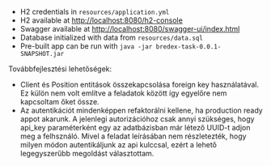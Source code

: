 - H2 credentials in `resources/application.yml`
- H2 available at [http://localhost:8080/h2-console](http://localhost:8080/h2-console)
- Swagger available at [http://localhost:8080/swagger-ui/index.html](http://localhost:8080/swagger-ui/index.html)
- Database initialized with data from `resources/data.sql`
- Pre-built app can be run with `java -jar bredex-task-0.0.1-SNAPSHOT.jar`

Továbbfejlesztési lehetőségek:
- Client és Position entitások összekapcsolása foreign key használatával. Ez külön nem volt említve a feladatok között így egyelőre nem kapcsoltam őket össze.
- Az autentikációt mindenképpen refaktorálni kellene, ha production ready appot akarunk. A jelenlegi autorizációhoz csak annyi szükséges, hogy api_key paraméterként egy az adatbázisban már létező UUID-t adjon meg a felhsználó. Mivel a feladat leírásában nem részletezték, hogy milyen módon autentikáljunk az api kulccsal, ezért a lehető legegyszerűbb megoldást választottam.


